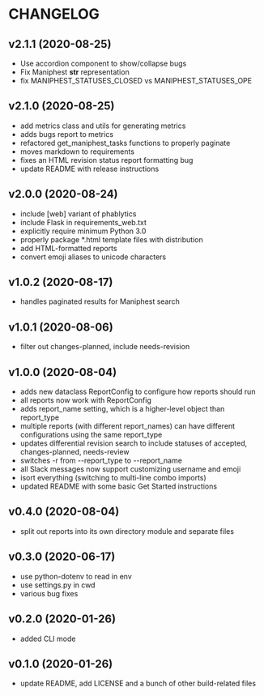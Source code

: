 # CHANGELOG

## v2.1.1 (2020-08-25)

- Use accordion component to show/collapse bugs
- Fix Maniphest __str__ representation
- fix MANIPHEST_STATUSES_CLOSED vs MANIPHEST_STATUSES_OPE

## v2.1.0 (2020-08-25)

- add metrics class and utils for generating metrics
- adds bugs report to metrics
- refactored get_maniphest_tasks functions to properly paginate
- moves markdown to requirements
- fixes an HTML revision status report formatting bug
- update README with release instructions

## v2.0.0 (2020-08-24)

- include [web] variant of phablytics
- include Flask in requirements_web.txt
- explicitly require minimum Python 3.0
- properly package *.html template files with distribution
- add HTML-formatted reports
- convert emoji aliases to unicode characters

## v1.0.2 (2020-08-17)

- handles paginated results for Maniphest search

## v1.0.1 (2020-08-06)

- filter out changes-planned, include needs-revision

## v1.0.0 (2020-08-04)

- adds new dataclass ReportConfig to configure how reports should run
- all reports now work with ReportConfig
- adds report_name setting, which is a higher-level object than report_type
- multiple reports (with different report_names) can have different configurations using the same report_type
- updates differential revision search to include statuses of accepted, changes-planned, needs-review
- switches -r from --report_type to --report_name
- all Slack messages now support customizing username and emoji
- isort everything (switching to multi-line combo imports)
- updated README with some basic Get Started instructions

## v0.4.0 (2020-08-04)

- split out reports into its own directory module and separate files

## v0.3.0 (2020-06-17)

- use python-dotenv to read in env
- use settings.py in cwd
- various bug fixes

## v0.2.0 (2020-01-26)

- added CLI mode

## v0.1.0 (2020-01-26)

- update README, add LICENSE and a bunch of other build-related files
